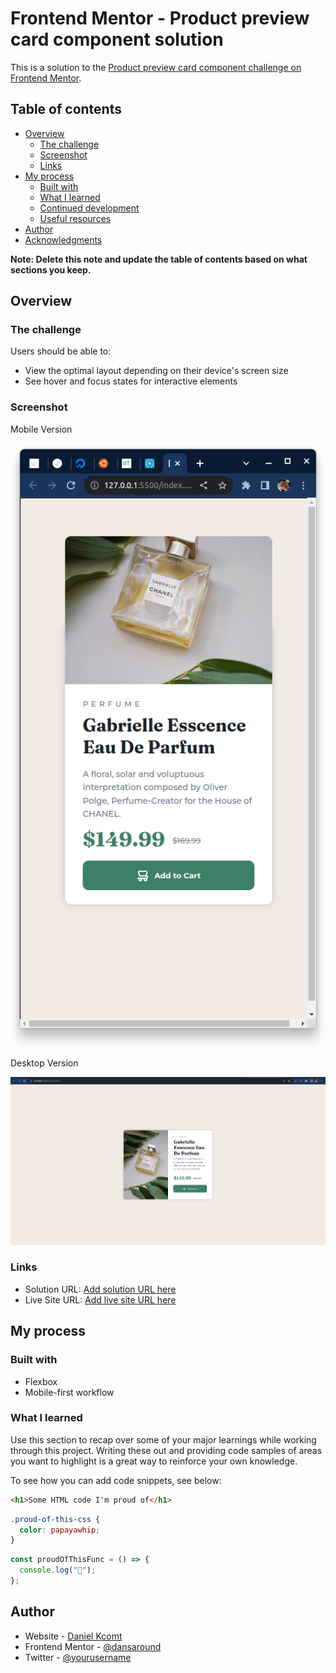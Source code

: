 # Frontend Mentor - Product preview card component solution

This is a solution to the [Product preview card component challenge on Frontend Mentor](https://www.frontendmentor.io/challenges/product-preview-card-component-GO7UmttRfa).

## Table of contents

- [Overview](#overview)
  - [The challenge](#the-challenge)
  - [Screenshot](#screenshot)
  - [Links](#links)
- [My process](#my-process)
  - [Built with](#built-with)
  - [What I learned](#what-i-learned)
  - [Continued development](#continued-development)
  - [Useful resources](#useful-resources)
- [Author](#author)
- [Acknowledgments](#acknowledgments)

**Note: Delete this note and update the table of contents based on what sections you keep.**

## Overview

### The challenge

Users should be able to:

- View the optimal layout depending on their device's screen size
- See hover and focus states for interactive elements

### Screenshot

Mobile Version

![Mobile Product Preview Card Component](./images/screenshot-mobile.png "Mobile Product Preview Card Component")

Desktop Version

![Desktop Product Preview Card Component](./images/screenshot-desktop.png "Desktop Product Preview Card Component")

### Links

- Solution URL: [Add solution URL here](https://your-solution-url.com)
- Live Site URL: [Add live site URL here](frontend-product-preview-component.vercel.app)

## My process

### Built with

- Flexbox
- Mobile-first workflow

### What I learned

Use this section to recap over some of your major learnings while working through this project. Writing these out and providing code samples of areas you want to highlight is a great way to reinforce your own knowledge.

To see how you can add code snippets, see below:

```html
<h1>Some HTML code I'm proud of</h1>
```

```css
.proud-of-this-css {
  color: papayawhip;
}
```

```js
const proudOfThisFunc = () => {
  console.log("🎉");
};
```

## Author

- Website - [Daniel Kcomt ](https://www.your-site.com)
- Frontend Mentor - [@dansaround](https://www.frontendmentor.io/profile/yourusername)
- Twitter - [@yourusername](https://www.twitter.com/yourusername)
